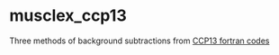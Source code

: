 # musclex_ccp13
Three methods of background subtractions from [CCP13 fortran codes](https://github.com/scattering-central/CCP13)
